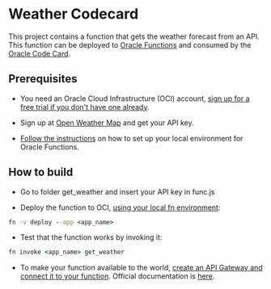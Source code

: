 # Weather Codecard

This project contains a function that gets the weather forecast from an API. This function can be deployed to [Oracle Functions](https://docs.cloud.oracle.com/en-us/iaas/Content/Functions/Concepts/functionsoverview.htm) and consumed by the [Oracle Code Card](https://developer.oracle.com/codecard/).

## Prerequisites

* You need an Oracle Cloud Infrastructure (OCI) account, [sign up for a free trial if you don't have one already](https://myservices.us.oraclecloud.com/mycloud/signup?language=en).

* Sign up at [Open Weather Map](https://home.openweathermap.org/users/sign_up) and get your API key.

* [Follow the instructions](https://www.oracle.com/webfolder/technetwork/tutorials/infographics/oci_functions_local_quickview/functions_quickview_top/functions_quickview/index.html#) on how to set up your local environment for Oracle Functions.

## How to build

* Go to folder get_weather and insert your API key in func.js

* Deploy the function to OCI, [using your local fn environment](https://www.oracle.com/webfolder/technetwork/tutorials/infographics/oci_functions_local_quickview/functions_quickview_top/functions_quickview/index.html#): 

```cmd
fn -v deploy --app <app_name>
```

* Test that the function works by invoking it:

```cmd
fn invoke <app_name> get_weather
```

* To make your function available to the world, [create an API Gateway and connect it to your function](https://blogs.oracle.com/developers/creating-your-first-api-gateway-in-the-oracle-cloud). Official documentation is [here](https://docs.cloud.oracle.com/en-us/iaas/Content/APIGateway/Tasks/apigatewayusingfunctionsbackend.htm).

